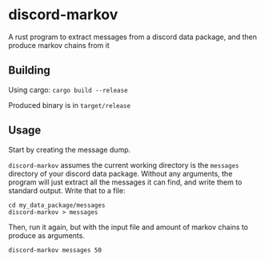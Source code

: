 # discord-markov
A rust program to extract messages from a discord data package, and then produce markov chains from it

## Building
Using cargo:
`cargo build --release`

Produced binary is in `target/release`

## Usage
Start by creating the message dump.

`discord-markov` assumes the current working directory is the `messages` directory of your discord data package.
Without any arguments, the program will just extract all the messages it can find, and write them to standard output. Write that to a file:

```shell
cd my_data_package/messages
discord-markov > messages
```

Then, run it again, but with the input file and amount of markov chains to produce as arguments.
```shell
discord-markov messages 50
```
